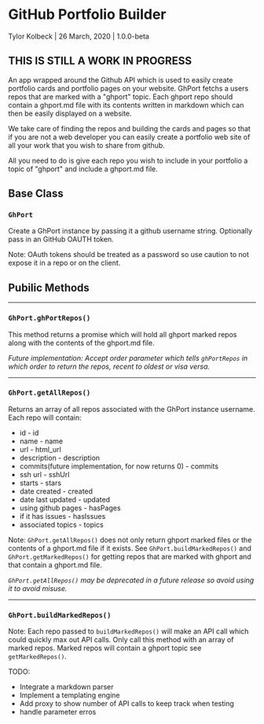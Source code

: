 # GitHub Portfolio Builder

Tylor Kolbeck | 26 March, 2020 | 1.0.0-beta

## THIS IS STILL A WORK IN PROGRESS

An app wrapped around the Github API which is used to easily create portfolio cards and portfolio pages on your website. GhPort fetchs a users repos that are marked with a "ghport" topic. Each ghport repo should contain a ghport.md file with its contents written in markdown which can then be easily displayed on a website.

We take care of finding the repos and building the cards and pages so that if you are not a web developer you can easily create a portfolio web site of all your work that you wish to share from github.

All you need to do is give each repo you wish to include in your portfolio a topic of "ghport" and include a ghport.md file.

## Base Class

### `GhPort`

Create a GhPort instance by passing it a github username string.
Optionally pass in an GitHub OAUTH token.

Note: OAuth tokens should be treated as a password so use caution to not expose it in a repo or on the client.

## Pubilic Methods

---

### `GhPort.ghPortRepos()`

This method returns a promise which will hold all ghport marked repos along with the contents of the ghport.md file.

_Future implementation: Accept order parameter which tells `ghPortRepos` in which order to return the repos, recent to oldest or visa versa._

---

### `GhPort.getAllRepos()`

Returns an array of all repos associated with the GhPort instance username. Each repo will contain:

- id - id
- name - name
- url - html_url
- description - description
- commits(future implementation, for now returns 0) - commits
- ssh url - sshUrl
- starts - stars
- date created - created
- date last updated - updated
- using github pages - hasPages
- if it has issues - hasIssues
- associated topics - topics

Note:
`GhPort.getAllRepos()` does not only return ghport marked files or the contents of a ghport.md file if it exists. See `GhPort.buildMarkedRepos()` and `GhPort.getMarkedRepos()` for getting repos that are marked with ghport and that contain a ghport.md file.

_`GhPort.getAllRepos()` may be deprecated in a future release so avoid using it to avoid misuse._

---

### `GhPort.buildMarkedRepos()`

Note:
Each repo passed to `buildMarkedRepos()` will make an API call which could quickly max out API calls. Only call this method with an array of marked repos. Marked repos will contain a ghport topic see `getMarkedRepos()`.

TODO:

- Integrate a markdown parser
- Implement a templating engine
- Add proxy to show number of API calls to keep track when testing
- handle parameter erros
